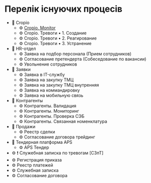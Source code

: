 # Перелік існуючих процесів

- 📂 Cropio
    - ⚙ [Cropio. Monitor](./CropioMonitor4.md)
    - ⚙ Cropio. Тревоги • 1. Создание
    - ⚙ Сropio. Тревоги • 2. Реагирование
    - ⚙ Сropio. Тревоги • 3. Устранение
- 📂 HR-отдел
    - ⚙ Заявка на подбор персонала (Прием сотрудников)
    - ⚙ Согласование претендерта (Собеседование по вакансии)
    - ⚙ Увольнение сотрудников
- 📂 Заявки
    - ⚙ Заявка в IT-службу
    - ⚙ Заявка на закупку ТМЦ
    - ⚙ Заявка на закупку ТМЦ внутренняя
    - ⚙ Заявка на коммандировку
    - ⚙ Заявка на мобильную связь
- 📂 Контрагенты
    - ⚙ Контрагенты. Валидация
    - ⚙ Контрагенты. Мониторинг
    - ⚙ Контрагенты. Проверка СЭБ
    - ⚙ Контрагенты. Связанная номенклатура
- 📂 Продажи
    - ⚙ Реестр сделки
    - ⚙ Согласование договора трейдинг
- 📂 Тендерная платформа APS
    - ⚙ APS Тендер
- ⚙ ❗ Служебная записка по тревогам [СЗпТ]
- ⚙ Регистрация приказа
- ⚙ Реестр платежей
- ⚙ Служебная записка
- ⚙ Согласование договора
